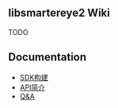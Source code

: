 ## libsmartereye2 Wiki

TODO

## Documentation

* [SDK构建](build.md)
* [API简介](api.md)
* [Q&A](qa.md)
